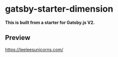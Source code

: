 # gatsby-starter-dimension

**This is built from a starter for Gatsby.js V2.**



## Preview

https://leeleesunicorns.com/
